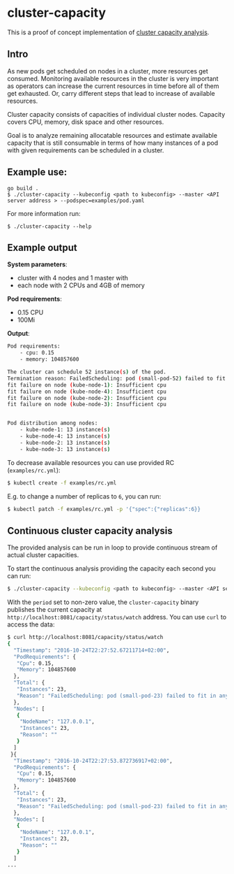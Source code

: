 # cluster-capacity

This is a proof of concept implementation of [cluster capacity analysis](https://github.com/ingvagabund/kubernetes/blob/a6cf56c2482627b0adebaffe1953c69ea4b4e4db/docs/proposals/cluster-capacity.md).

## Intro

As new pods get scheduled on nodes in a cluster, more resources get consumed.
Monitoring available resources in the cluster is very important
as operators can increase the current resources in time before all of them get exhausted.
Or, carry different steps that lead to increase of available resources.

Cluster capacity consists of capacities of individual cluster nodes.
Capacity covers CPU, memory, disk space and other resources.

Goal is to analyze remaining allocatable resources and estimate available capacity that is still consumable
in terms of how many instances of a pod with given requirements can be scheduled in a cluster.

## Example use:

```
go build .
$ ./cluster-capacity --kubeconfig <path to kubeconfig> --master <API server address > --podspec=examples/pod.yaml
```

For more information run:
```
$ ./cluster-capacity --help
```

## Example output

**System parameters**:

* cluster with 4 nodes and 1 master with
* each node with 2 CPUs and 4GB of memory

**Pod requirements**:

* 0.15 CPU
* 100Mi

**Output**:

```sh
Pod requirements:
	- cpu: 0.15
	- memory: 104857600

The cluster can schedule 52 instance(s) of the pod.
Termination reason: FailedScheduling: pod (small-pod-52) failed to fit in any node
fit failure on node (kube-node-1): Insufficient cpu
fit failure on node (kube-node-4): Insufficient cpu
fit failure on node (kube-node-2): Insufficient cpu
fit failure on node (kube-node-3): Insufficient cpu


Pod distribution among nodes:
	- kube-node-1: 13 instance(s)
	- kube-node-4: 13 instance(s)
	- kube-node-2: 13 instance(s)
	- kube-node-3: 13 instance(s)
```

To decrease available resources you can use provided RC (`examples/rc.yml`):

```sh
$ kubectl create -f examples/rc.yml
```

E.g. to change a number of replicas to `6`, you can run:

```sh
$ kubectl patch -f examples/rc.yml -p '{"spec":{"replicas":6}}
```

## Continuous cluster capacity analysis

The provided analysis can be run in loop to provide continuous stream of actual cluster capacities.


To start the continuous analysis providing the capacity each second you can run:

```sh
$ ./cluster-capacity --kubeconfig <path to kubeconfig> --master <API server address > --podspec=examples/pod.yaml --period 1
```

With the ``period`` set to non-zero value, the ``cluster-capacity`` binary publishes the current capacity
at ``http://localhost:8081/capacity/status/watch`` address.
You can use ``curl`` to access the data:

```sh
$ curl http://localhost:8081/capacity/status/watch
{
  "Timestamp": "2016-10-24T22:27:52.67211714+02:00",
  "PodRequirements": {
   "Cpu": 0.15,
   "Memory": 104857600
  },
  "Total": {
   "Instances": 23,
   "Reason": "FailedScheduling: pod (small-pod-23) failed to fit in any node\nfit failure on node (127.0.0.1): Insufficient cpu\n"
  },
  "Nodes": [
   {
    "NodeName": "127.0.0.1",
    "Instances": 23,
    "Reason": ""
   }
  ]
 }{
  "Timestamp": "2016-10-24T22:27:53.872736917+02:00",
  "PodRequirements": {
   "Cpu": 0.15,
   "Memory": 104857600
  },
  "Total": {
   "Instances": 23,
   "Reason": "FailedScheduling: pod (small-pod-23) failed to fit in any node\nfit failure on node (127.0.0.1): Insufficient cpu\n"
  },
  "Nodes": [
   {
    "NodeName": "127.0.0.1",
    "Instances": 23,
    "Reason": ""
   }
  ]
...
```


